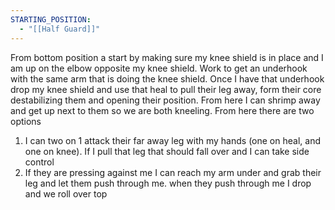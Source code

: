```yaml
---
STARTING_POSITION:
  - "[[Half Guard]]"
---
```

From bottom position a start by making sure my knee shield is in place and I am up on the elbow opposite my knee shield. Work to get an underhook with the same arm that is doing the knee shield. Once I have that underhook drop my knee shield and use that heal to pull their leg away, form their core destabilizing them and opening their position. From here I can shrimp away and get up next to them so we are both kneeling. From here there are two options
1. I can two on 1 attack their far away leg with my hands (one on heal, and one on knee). If I pull that leg that should fall over and I can take side control
2. If they are pressing against me I can reach my arm under and grab their leg and let them push through me. when they push through me I drop and we roll over top 